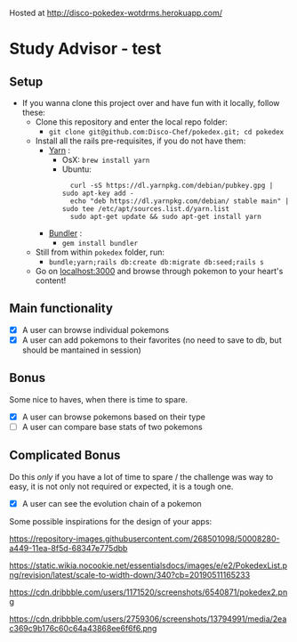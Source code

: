 Hosted at http://disco-pokedex-wotdrms.herokuapp.com/

# Study Advisor - test
## Setup
- If you wanna clone this project over and have fun with it locally, follow these:
  - Clone this repository and enter the local repo folder:
    - `git clone git@github.com:Disco-Chef/pokedex.git; cd pokedex`
  - Install all the rails pre-requisites, if you do not have them:
    - [Yarn](http://github.com) :
      - OsX: 
        `brew install yarn`
      - Ubuntu: 
        ```
          curl -sS https://dl.yarnpkg.com/debian/pubkey.gpg | sudo apt-key add -
          echo "deb https://dl.yarnpkg.com/debian/ stable main" | sudo tee /etc/apt/sources.list.d/yarn.list
          sudo apt-get update && sudo apt-get install yarn
        ```
    - [Bundler](https://bundler.io/) :
      - `gem install bundler`
  - Still from within `pokedex` folder, run:
    - `bundle;yarn;rails db:create db:migrate db:seed;rails s`
  - Go on [localhost:3000](http://localhost:3000) and browse through pokemon to your heart's content!
## Main functionality

   - [X] A user can browse individual pokemons
   - [X] A user can add pokemons to their favorites (no need to save to db, but should be mantained in session) 
  
## Bonus
  Some nice to haves, when there is time to spare.

   - [X] A user can browse pokemons based on their type
   - [ ] A user can compare base stats of two pokemons

## Complicated Bonus
  Do this *only* if you have a lot of time to spare / the challenge was way to easy, it is not only not required or expected, it is a tough one. 
  
   - [X] A user can see the evolution chain of a pokemon


Some possible inspirations for the design of your apps: 

https://repository-images.githubusercontent.com/268501098/50008280-a449-11ea-8f5d-68347e775dbb

https://static.wikia.nocookie.net/essentialsdocs/images/e/e2/PokedexList.png/revision/latest/scale-to-width-down/340?cb=20190511165233

https://cdn.dribbble.com/users/1171520/screenshots/6540871/pokedex2.png

https://cdn.dribbble.com/users/2759306/screenshots/13794991/media/2eac369c9b176c60c64a43868ee6f6f6.png
